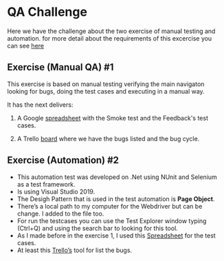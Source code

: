 # QA Challenge

Here we have the challenge about the two exercise of manual testing and automation. for more detail about the requirements of this excercise you can see [here](https://github.com/PriamoRodriguez/QAChallenge/blob/main/qa-challenge-reviewed_5e6f90ff6a001%20(1).pdf)

## Exercise (Manual QA) #1
This exercise is based on manual testing verifying the main navigaton looking for bugs, doing the test cases and executing in a manual way.

It has the next delivers:

1. A Google [spreadsheet](https://docs.google.com/spreadsheets/d/e/2PACX-1vQpK_VsB3r3cn1j-S3pCdUx0N9XYsfBixoYePWOdBWhsV_dJiQ64MtHAqXc4EPoHtTctSyprlRe8skK/pubhtml) with the Smoke test and the Feedback's test cases.

2. A Trello [board](https://trello.com/b/ljOsVnZp/testboard) where we have the bugs listed and the bug cycle.

## Exercise (Automation) #2

* This automation test was developed on .Net using NUnit and Selenium as a test framework. 
* Is using Visual Studio 2019.
* The Desigh Pattern that is used in the test automation is __Page Object__.
* There’s a local path to my computer for the Webdriver but can be change. I added to the file too. 
* For run the testcases you can use the Test Explorer window typing (Ctrl+Q) and using the search bar to looking for this tool.
* As I made before in the exercise 1, I used this [Spreadsheet](https://docs.google.com/spreadsheets/d/e/2PACX-1vQpK_VsB3r3cn1j-S3pCdUx0N9XYsfBixoYePWOdBWhsV_dJiQ64MtHAqXc4EPoHtTctSyprlRe8skK/pubhtml) for the test cases.
* At least this [Trello’s](https://trello.com/b/QD0SdRdE/automation) tool for list the bugs.
